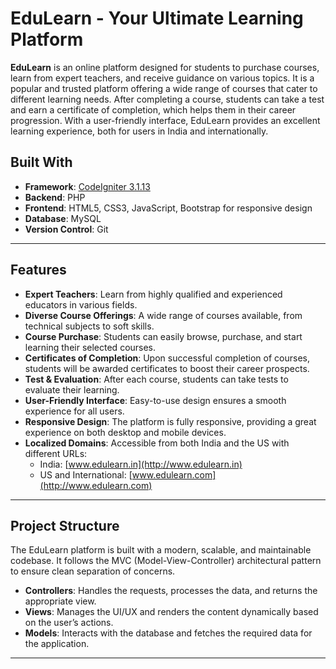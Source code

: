 # EduLearn - Your Ultimate Learning Platform

**EduLearn** is an online platform designed for students to purchase courses, learn from expert teachers, and receive guidance on various topics. It is a popular and trusted platform offering a wide range of courses that cater to different learning needs. After completing a course, students can take a test and earn a certificate of completion, which helps them in their career progression. With a user-friendly interface, EduLearn provides an excellent learning experience, both for users in India and internationally.


## Built With

- **Framework**: [CodeIgniter 3.1.13](https://codeigniter.com)
- **Backend**: PHP
- **Frontend**: HTML5, CSS3, JavaScript, Bootstrap for responsive design
- **Database**: MySQL
- **Version Control**: Git
---

## Features

- **Expert Teachers**: Learn from highly qualified and experienced educators in various fields.
- **Diverse Course Offerings**: A wide range of courses available, from technical subjects to soft skills.
- **Course Purchase**: Students can easily browse, purchase, and start learning their selected courses.
- **Certificates of Completion**: Upon successful completion of courses, students will be awarded certificates to boost their career prospects.
- **Test & Evaluation**: After each course, students can take tests to evaluate their learning.
- **User-Friendly Interface**: Easy-to-use design ensures a smooth experience for all users.
- **Responsive Design**: The platform is fully responsive, providing a great experience on both desktop and mobile devices.
- **Localized Domains**: Accessible from both India and the US with different URLs:
  - India: [www.edulearn.in](http://www.edulearn.in)
  - US and International: [www.edulearn.com](http://www.edulearn.com)

---

## Project Structure

The EduLearn platform is built with a modern, scalable, and maintainable codebase. It follows the MVC (Model-View-Controller) architectural pattern to ensure clean separation of concerns.

- **Controllers**: Handles the requests, processes the data, and returns the appropriate view.
- **Views**: Manages the UI/UX and renders the content dynamically based on the user’s actions.
- **Models**: Interacts with the database and fetches the required data for the application.

---
